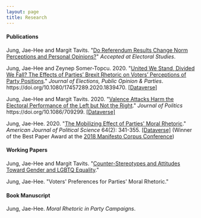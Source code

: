 ```yaml
---
layout: page
title: Research
---
```


#### Publications

Jung, Jae-Hee and Margit Tavits. "[Do Referendum Results Change Norm Perceptions and Personal Opinions?](https://www.dropbox.com/s/77eu8l414jxdj1b/JungTavits_referendum.pdf?dl=0)" _Accepted at Electoral Studies_.

Jung, Jae-Hee and Zeynep Somer-Topcu. 2020. "[United We Stand, Divided We Fall? The Effects of Parties’ Brexit Rhetoric on Voters’ Perceptions of Party Positions](https://doi.org/10.1080/17457289.2020.1839470)." _Journal of Elections, Public Opinion & Parties_. https://<i></i>doi.org/10.1080/17457289.2020.1839470. [[Dataverse]](https://dataverse.harvard.edu/dataset.xhtml?persistentId=doi:10.7910/DVN/JJXQLF)

Jung, Jae-Hee and Margit Tavits. 2020. "[Valence Attacks Harm the Electoral Performance of the Left but Not the Right](https://doi.org/10.1086/709299)." _Journal of Politics_ https://<i></i>doi.org/10.1086/709299. [[Dataverse]](https://dataverse.harvard.edu/dataset.xhtml;jsessionid=6be1e4de9fa24c22a5b7981e7e1d?persistentId=doi%3A10.7910%2FDVN%2FHMI4WY&version=&q=&fileTypeGroupFacet=&fileAccess=Public&fileSortField=type)

Jung, Jae-Hee. 2020. "[The Mobilizing Effect of Parties' Moral Rhetoric](https://onlinelibrary.wiley.com/doi/full/10.1111/ajps.12476)." _American Journal of Political Science_ 64(2): 341-355. [[Dataverse]](https://dataverse.harvard.edu/dataset.xhtml?persistentId=doi:10.7910/DVN/6KPFOK) (Winner of the Best Paper Award at the [2018 Manifesto Corpus Conference](https://manifesto-project.wzb.eu/conference-2018))

#### Working Papers

Jung, Jae-Hee and Margit Tavits. "[Counter-Stereotypes and Attitudes Toward Gender and LGBTQ Equality](https://www.dropbox.com/s/cfh8kwc5r8swjg8/JungTavits_counterstereotypes.pdf?dl=0)."

Jung, Jae-Hee. "Voters' Preferences for Parties' Moral Rhetoric."

#### Book Manuscript

Jung, Jae-Hee. _Moral Rhetoric in Party Campaigns_.
